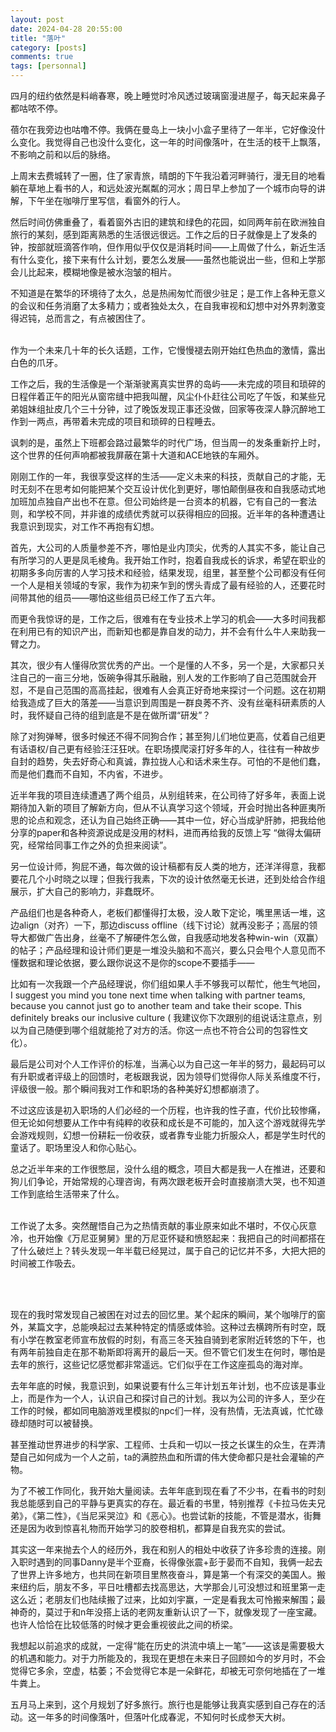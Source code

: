 ```yaml
---
layout: post
date: 2024-04-28 20:55:00
title: "落叶"
category: [posts]
comments: true
tags: [personnal]
---
```


四月的纽约依然是料峭春寒，晚上睡觉时冷风透过玻璃窗漫进屋子，每天起来鼻子都咕哝不停。

蓓尔在我旁边也咕噜不停。我俩在曼岛上一块小小盒子里待了一年半，它好像没什么变化。我觉得自己也没什么变化，这一年的时间像落叶，在生活的枝干上飘落，不影响之前和以后的脉络。

上周末去费城转了一圈，住了家青旅，晴朗的下午我沿着河畔骑行，漫无目的地看躺在草地上看书的人，和远处波光粼粼的河水；周日早上参加了一个城市向导的讲解，下午坐在咖啡厅里写信，看窗外的行人。

然后时间仿佛重叠了，看着窗外古旧的建筑和绿色的花园，如同两年前在欧洲独自旅行的某刻，感到距离熟悉的生活很远很远。工作之后的日子就像是上了发条的钟，按部就班滴答作响，但作用似乎仅仅是消耗时间——上周做了什么，新近生活有什么变化，接下来有什么计划，要怎么发展——虽然也能说出一些，但和上学那会儿比起来，模糊地像是被水泡皱的相片。

不知道是在繁华的环境待了太久，总是热闹匆忙而很少驻足；是工作上各种无意义的会议和任务消磨了太多精力；或者独处太久，在自我审视和幻想中对外界刺激变得迟钝，总而言之，有点被困住了。
<br/><br/>

作为一个未来几十年的长久话题，工作，它慢慢褪去刚开始红色热血的激情，露出白色的爪牙。

工作之后，我的生活像是一个渐渐驶离真实世界的岛屿——未完成的项目和琐碎的日程伴着正午的阳光从窗帘缝中把我叫醒，风尘仆仆赶往公司吃了午饭，和某些兄弟姐妹组扯皮几个三十分钟，过了晚饭发现正事还没做，回家等夜深人静沉醉地工作到一两点，再带着未完成的项目和琐碎的日程睡去。

讽刺的是，虽然上下班都会路过最繁华的时代广场，但当周一的发条重新拧上时，这个世界的任何声响都被我屏蔽在第十大道和ACE地铁的车厢外。

刚刚工作的一年，我很享受这样的生活——定义未来的科技，贡献自己的才能，无时无刻不在思考如何能把某个交互设计优化到更好，哪怕颠倒昼夜和自我感动式地加班加点独自产出也不在意。但公司始终是一台资本的机器，它有自己的一套法则，和学校不同，并非谁的成绩优秀就可以获得相应的回报。近半年的各种遭遇让我意识到现实，对工作不再抱有幻想。

首先，大公司的人质量参差不齐，哪怕是业内顶尖，优秀的人其实不多，能让自己有所学习的人更是凤毛棱角。我开始工作时，抱着自我成长的诉求，希望在职业的初期多多向厉害的人学习技术和经验，结果发现，组里，甚至整个公司都没有任何一个人是相关领域的专家，我作为初来乍到的愣头青成了最有经验的人，还要花时间带其他的组员——哪怕这些组员已经工作了五六年。

而更令我惊讶的是，工作之后，很难有在专业技术上学习的机会——大多时间我都在利用已有的知识产出，而新知也都是靠自发的动力，并不会有什么牛人来助我一臂之力。

其次，很少有人懂得欣赏优秀的产出。一个是懂的人不多，另一个是，大家都只关注自己的一亩三分地，饭碗争得其乐融融，别人发的工作影响了自己范围就会开怼，不是自己范围的高高挂起，很难有人会真正好奇地来探讨一个问题。这在初期给我造成了巨大的落差——当意识到周围是一群良莠不齐、没有丝毫科研素质的人时，我怀疑自己待的组到底是不是在做所谓“研发”？

除了对狗弹琴，很多时候还不得不同狗合作；甚至狗儿们地位更高，仗着自己组更有话语权/自己更有经验汪汪狂吠。在职场摸爬滚打好多年的人，往往有一种故步自封的趋势，失去好奇心和真诚，靠拉拢人心和话术来生存。可怕的不是他们蠢，而是他们蠢而不自知，不内省，不进步。

近半年我的项目连续遭遇了两个组员，从别组转来，在公司待了好多年，表面上说期待加入新的项目了解新方向，但从不认真学习这个领域，开会时抛出各种匪夷所思的论点和观念，还认为自己始终正确——其中一位，好心当成驴肝肺，把我给他分享的paper和各种资源说成是没用的材料，进而再给我的反馈上写 “做得太偏研究，经常给同事工作之外的负担来阅读”。

另一位设计师，狗屁不通，每次做的设计稿都有反人类的地方，还洋洋得意，我都要花几个小时晓之以理；但我行我素，下次的设计依然毫无长进，还到处给合作组展示，扩大自己的影响力，非蠢既坏。

产品组们也是各种奇人，老板们都懂得打太极，没人敢下定论，嘴里黑话一堆，这边align（对齐）一下，那边discuss offline（线下讨论）就再没影子；高层的领导大都做广告出身，丝毫不了解硬件怎么做，自我感动地发各种win-win（双赢）的帖子；产品经理和设计师们更是一堆没头脑和不高兴，要么只会甩个人意见而不懂数据和理论依据，要么跟你说这不是你的scope不要插手——

比如有一次我跟一个产品经理说，你们组如果人手不够我可以帮忙，他生气地回，I suggest you mind you tone next time when talking with partner teams, because you cannot just go to another team and take their scope. This definitely breaks our inclusive culture ( 我建议你下次跟别的组说话注意点，别以为自己随便到哪个组就能抢了对方的活。你这一点也不符合公司的包容性文化）。

最后是公司对个人工作评价的标准，当满心以为自己这一年半的努力，最起码可以有升职或者评级上的回馈时，老板跟我说，因为领导们觉得你人际关系维度不行，评级很一般。那个瞬间我对工作和职场的各种美好幻想都崩溃了。

不过这应该是初入职场的人们必经的一个历程，也许我的性子直，代价比较惨痛，但无论如何想要从工作中有纯粹的收获和成长是不可能的，加入这个游戏就得先学会游戏规则，幻想一份耕耘一份收获，或者靠专业能力折服众人，都是学生时代的童话了。职场里没人和你心贴心。

总之近半年来的工作很憋屈，没什么组的概念，项目大都是我一人在推进，还要和狗儿们争论，开始常规的心理咨询，有两次跟老板开会时直接崩溃大哭，也不知道工作到底给生活带来了什么。
<br/><br/>

工作说了太多。突然醒悟自己为之热情贡献的事业原来如此不堪时，不仅心灰意冷，也开始像《万尼亚舅舅》里的万尼亚怀疑和愤怒起来：我把自己的时间都搭在了什么破烂上？转头发现一年半载已经晃过，属于自己的记忆并不多，大把大把的时间被工作吸去。

<br/><br/>

现在的我时常发现自己被困在对过去的回忆里。某个起床的瞬间，某个咖啡厅的窗外，某篇文字，总能唤起过去某种特定的情感或体验。这种过去横跨所有时空，既有小学在教室老师宣布放假的时刻，有高三冬天独自骑到老家附近转悠的下午，也有两年前独自走在那不勒斯即将离开的最后一天。但不管它们发生在何时，哪怕是去年的旅行，这些记忆感觉都非常遥远。它们似乎在工作这座孤岛的海对岸。

去年年底的时候，我意识到，如果说要有什么三年计划五年计划，也不应该是事业上，而是作为一个人，认识自己和探讨自己的计划。我以为公司的许多人，至少在工作的时候，都如同电脑游戏里模拟的npc们一样，没有热情，无法真诚，忙忙碌碌却随时可以被替换。

甚至推动世界进步的科学家、工程师、士兵和一切以一技之长谋生的众生，在弄清楚自己如何成为一个人之前，ta的满腔热血和所谓的伟大使命都只是社会灌输的产物。

为了不被工作同化，我开始大量阅读。去年年底到现在看了不少书，在看书的时刻我总能感到自己的平静与更真实的存在。最近看的书里，特别推荐《卡拉马佐夫兄弟》，《第二性》，《当尼采哭泣》和《恶心》。也尝试新的技能，不管是潜水，街舞还是因为收到惊喜礼物而开始学习的胶卷相机，都算是自我充实的尝试。

其实这一年来抛去个人的经历外，我在和别人的相处中收获了许多珍贵的连接。刚入职时遇到的同事Danny是半个亚裔，长得像张震+彭于晏而不自知，我俩一起去了世界上许多地方，也共同在新项目里熬夜奋斗，算是第一个有深交的美国人。搬来纽约后，朋友不多，平日吐槽都去找高思达，大学那会儿可没想过和班里第一走这么近；老朋友们也陆续搬了过来，比如刘宇赢，一定是看我太可怜搬来解围；最神奇的，莫过于和n年没搭上话的老网友重新认识了一下，就像发现了一座宝藏。也许人恰恰在比较低落的时候才更会重视彼此之间的桥梁。

我想起以前追求的成就，一定得“能在历史的洪流中填上一笔”——这该是需要极大的机遇和能力。对于力所能及的，我现在更想在未来日子回顾如今的岁月时，不会觉得它多余，空虚，枯萎；不会觉得它本是一朵鲜花，却被无可奈何地插在了一堆牛粪上。

五月马上来到，这个月规划了好多旅行。旅行也是能够让我真实感到自己存在的活动。这一年多的时间像落叶，但落叶化成春泥，不知何时长成参天大树。